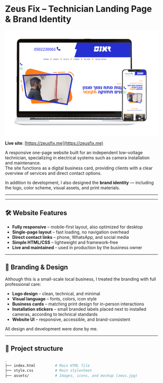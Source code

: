 # Zeus Fix – Technician Landing Page & Brand Identity

![Zeus Fix – site mockup](zeus.jpg)

**Live site**: [https://zeusfix.me](https://zeusfix.me)

A responsive one-page website built for an independent low-voltage technician, specializing in electrical systems such as camera installation and maintenance.  
The site functions as a digital business card, providing clients with a clear overview of services and direct contact options.

In addition to development, I also designed the **brand identity** — including the logo, color scheme, visual assets, and print materials.

---
---

## 🛠️ Website Features

- **Fully responsive** – mobile-first layout, also optimized for desktop
- **Single-page layout** – fast loading, no navigation overhead
- **Direct contact links** – phone, WhatsApp, and social media
- **Simple HTML/CSS** – lightweight and framework-free
- **Live and maintained** – used in production by the business owner

---

## 🎨 Branding & Design

Although this is a small-scale local business, I treated the branding with full professional care:

- **Logo design** – clean, technical, and minimal
- **Visual language** – fonts, colors, icon style
- **Business cards** – matching print design for in-person interactions
- **Installation stickers** – small branded labels placed next to installed cameras, according to technical standards
- **Website UI** – responsive, accessible, and brand-consistent

All design and development were done by me.


---

## 📁 Project structure

```bash
.
├── index.html         # Main HTML file
├── style.css          # Main stylesheet
├── assets/            # Images, icons, and mockup (zeus.jpg)
